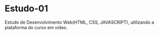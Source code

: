 # Estudo-01
 Estudo de Desenvolvimento Web(HTML, CSS, JAVASCRIPT), utilizando a plataforma do curso em video.
